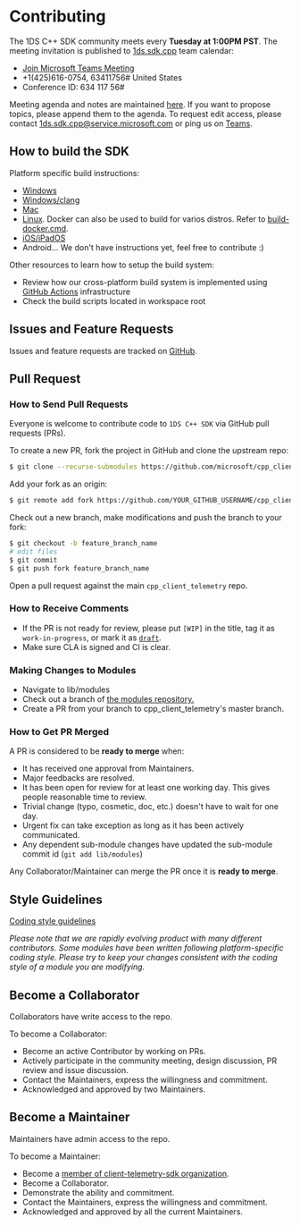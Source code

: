 # Contributing

The 1DS C++ SDK community meets every **Tuesday at 1:00PM PST**. The meeting
invitation is published to [1ds.sdk.cpp](mailto:1ds.sdk.cpp@service.microsoft.com)
team calendar:

* [Join Microsoft Teams Meeting](https://teams.microsoft.com/l/meetup-join/19%3ameeting_ZmQ3MzhlYzMtNWVmNS00MmE3LWE3MTYtMWE1MWUyNmFiZWU5%40thread.v2/0?context=%7b%22Tid%22%3a%2272f988bf-86f1-41af-91ab-2d7cd011db47%22%2c%22Oid%22%3a%2283ba88b7-f89d-4e39-86c5-39927960aca7%22%7d)
* +1(425)616-0754, 63411756#   United States
* Conference ID: 634 117 56#

Meeting agenda and notes are maintained [here](https://microsoft.sharepoint.com/teams/1ds.sdk.cpp/_layouts/15/WopiFrame.aspx?sourcedoc={15b57d3d-8461-4bdc-b5cb-249283e20e5c}&action=edit&wd=target%28Meeting%20Notes.one%7C8cfc64cc-1ae7-44d6-9780-118d8dca1197%2F%29&wdorigin=717).
If you want to propose topics, please append them to the agenda.
To request edit access, please contact [1ds.sdk.cpp@service.microsoft.com](mailto:1ds.sdk.cpp@service.microsoft.com)
or ping us on [Teams](https://teams.microsoft.com/l/channel/19%3a50d8ce341e12455fa3bbfba72b2ba2b5%40thread.skype/General?groupId=d0d4e6fc-48e6-4e38-bb62-bec0fc26b520&tenantId=72f988bf-86f1-41af-91ab-2d7cd011db47).

## How to build the SDK

Platform specific build instructions:
- [Windows](docs/cpp-start-windows.md)
- [Windows/clang](build-cmake-clang.cmd)
- [Mac](docs/cpp-start-macosx.md)
- [Linux](docs/cpp-start-linux.md). Docker can also be used to build for varios distros. Refer to [build-docker.cmd](build-docker.cmd).
- [iOS/iPadOS](build-ios.sh)
- Android... We don't have instructions yet, feel free to contribute :)

Other resources to learn how to setup the build system:
- Review how our cross-platform build system is implemented using [GitHub Actions](.github/workflows) infrastructure
- Check the build scripts located in workspace root

## Issues and Feature Requests

Issues and feature requests are tracked on [GitHub](https://github.com/microsoft/cpp_client_telemetry/issues).

## Pull Request

### How to Send Pull Requests

Everyone is welcome to contribute code to `1DS C++ SDK` via GitHub
pull requests (PRs).

To create a new PR, fork the project in GitHub and clone the upstream repo:

```sh
$ git clone --recurse-submodules https://github.com/microsoft/cpp_client_telemetry.git
```

Add your fork as an origin:

```sh
$ git remote add fork https://github.com/YOUR_GITHUB_USERNAME/cpp_client_telemetry.git
```

Check out a new branch, make modifications and push the branch to your fork:

```sh
$ git checkout -b feature_branch_name
# edit files
$ git commit
$ git push fork feature_branch_name
```

Open a pull request against the main `cpp_client_telemetry` repo.

### How to Receive Comments

* If the PR is not ready for review, please put `[WIP]` in the title, tag it
  as `work-in-progress`, or mark it as [`draft`](https://github.blog/2019-02-14-introducing-draft-pull-requests/).
* Make sure CLA is signed and CI is clear.

### Making Changes to Modules
* Navigate to lib/modules
* Check out a branch of [the modules repository.](https://github.com/microsoft/cpp_client_telemetry_modules/)
* Create a PR from your branch to cpp_client_telemetry's master branch.

### How to Get PR Merged

A PR is considered to be **ready to merge** when:
* It has received one approval from Maintainers.
* Major feedbacks are resolved.
* It has been open for review for at least one working day. This gives people
  reasonable time to review.
* Trivial change (typo, cosmetic, doc, etc.) doesn't have to wait for one day.
* Urgent fix can take exception as long as it has been actively communicated.
* Any dependent sub-module changes have updated the sub-module commit id (`git add lib/modules`)

Any Collaborator/Maintainer can merge the PR once it is **ready to merge**.

## Style Guidelines

[Coding style guidelines](docs/Coding%20style.md)

_Please note that we are rapidly evolving product with many different contributors.
Some modules have been written following platform-specific coding style.
Please try to keep your changes consistent with the coding style of a module you are modifying._

## Become a Collaborator

Collaborators have write access to the repo.

To become a Collaborator:
* Become an active Contributor by working on PRs.
* Actively participate in the community meeting, design discussion, PR review
   and issue discussion.
* Contact the Maintainers, express the willingness and commitment.
* Acknowledged and approved by two Maintainers.

## Become a Maintainer

Maintainers have admin access to the repo.

To become a Maintainer:
* Become a [member of client-telemetry-sdk organization](https://repos.opensource.microsoft.com/microsoft/teams/client-telemetry-sdk/join/).
* Become a Collaborator.
* Demonstrate the ability and commitment.
* Contact the Maintainers, express the willingness and commitment.
* Acknowledged and approved by all the current Maintainers.
